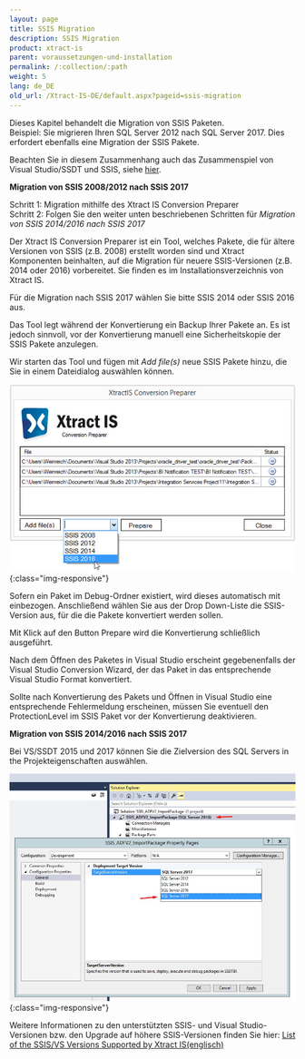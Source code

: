 ```yaml
---
layout: page
title: SSIS Migration
description: SSIS Migration
product: xtract-is
parent: voraussetzungen-und-installation
permalink: /:collection/:path
weight: 5
lang: de_DE
old_url: /Xtract-IS-DE/default.aspx?pageid=ssis-migration
---
```


Dieses Kapitel behandelt die Migration von SSIS Paketen.<br>
Beispiel: Sie migrieren Ihren SQL Server 2012 nach SQL Server 2017. Dies erfordert ebenfalls eine Migration der SSIS Pakete.

Beachten Sie in diesem Zusammenhang auch das Zusammenspiel von Visual Studio/SSDT und SSIS, siehe [hier](https://my.theobald-software.com/index.php?/Default/Knowledgebase/Article/View/147/0/list-of-the-ssisvs-versions-supported-by-xtract-is).


**Migration von SSIS 2008/2012 nach SSIS 2017**

Schritt 1: Migration mithilfe des Xtract IS Conversion Preparer<br>
Schritt 2: Folgen Sie den weiter unten beschriebenen Schritten für *Migration von SSIS 2014/2016 nach SSIS 2017*

Der Xtract IS Conversion Preparer ist ein Tool, welches Pakete, die für ältere Versionen von SSIS (z.B. 2008) erstellt worden sind und Xtract Komponenten beinhalten, auf die Migration für neuere SSIS-Versionen (z.B. 2014 oder 2016) vorbereitet. Sie finden es im Installationsverzeichnis von Xtract IS.

Für die Migration nach SSIS 2017 wählen Sie bitte SSIS 2014 oder SSIS 2016 aus.

Das Tool legt während der Konvertierung ein Backup Ihrer Pakete an. Es ist jedoch sinnvoll, vor der Konvertierung manuell eine Sicherheitskopie der SSIS Pakete anzulegen.

Wir starten das Tool und fügen mit *Add file(s)* neue SSIS Pakete hinzu, die Sie in einem Dateidialog auswählen können.

![XIS_ConversionPreparer_2016](/img/content/XIS_ConversionPreparer_2016.jpg){:class="img-responsive"}

Sofern ein Paket im Debug-Ordner existiert, wird dieses automatisch mit einbezogen.
Anschließend wählen Sie aus der Drop Down-Liste die SSIS-Version aus, für die die Pakete konvertiert werden sollen.

Mit Klick auf den Button Prepare wird die Konvertierung schließlich ausgeführt.

Nach dem Öffnen des Paketes in Visual Studio erscheint gegebenenfalls der Visual Studio Conversion Wizard, der das Paket in das entsprechende Visual Studio Format konvertiert.

Sollte nach Konvertierung des Pakets und Öffnen in Visual Studio eine entsprechende Fehlermeldung erscheinen, müssen Sie eventuell den ProtectionLevel im SSIS Paket vor der Konvertierung deaktivieren.


**Migration von SSIS 2014/2016 nach SSIS 2017**

Bei VS/SSDT 2015 und 2017 können Sie die Zielversion des SQL Servers in the Projekteigenschaften auswählen.

![VS-Deployment-Target](/img/content/VS-Deployment-Target.jpg){:class="img-responsive"}

Weitere Informationen zu den unterstützten SSIS- und Visual Studio-Versionen bzw. den Upgrade auf höhere SSIS-Versionen finden Sie hier: 
[List of the SSIS/VS Versions Supported by Xtract IS(englisch)](https://my.theobald-software.com/index.php?/Default/Knowledgebase/Article/View/147/0/list-of-the-ssisvs-versions-supported-by-xtract-is)
